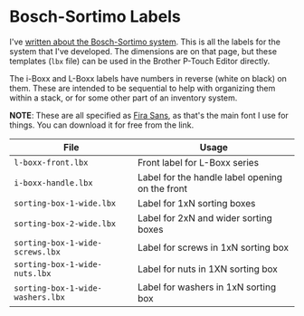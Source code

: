 # Bosch-Sortimo Labels

I've [written about the Bosch-Sortimo
system](https://lab.rebma.io/organization/sortimo/). This is all the
labels for the system that I've developed. The dimensions are on that
page, but these templates (`lbx` file) can be used in the Brother
P-Touch Editor directly.

The i-Boxx and L-Boxx labels have numbers in reverse (white on black) on
them. These are intended to be sequential to help with organizing them
within a stack, or for some other part of an inventory system. 

**NOTE**: These are all specified as [Fira
Sans](http://mozilla.github.io/Fira/), as that's the main font I use for
things. You can download it for free from the link.

| File                             | Usage                                           |
| -------------------------------- | ----------------------------------------------- |
| `l-boxx-front.lbx`               | Front label for L-Boxx series                   |
| `i-boxx-handle.lbx`              | Label for the handle label opening on the front |
| `sorting-box-1-wide.lbx`         | Label for 1xN sorting boxes                     |
| `sorting-box-2-wide.lbx`         | Label for 2xN and wider sorting boxes           |
| `sorting-box-1-wide-screws.lbx`  | Label for screws in 1xN sorting box             |
| `sorting-box-1-wide-nuts.lbx`    | Label for nuts in 1XN sorting box               |
| `sorting-box-1-wide-washers.lbx` | Label for washers in 1xN sorting box            |
